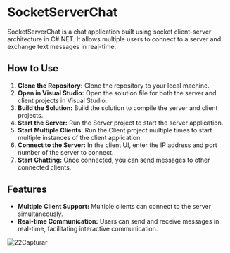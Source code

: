 # SocketServerChat

SocketServerChat is a chat application built using socket client-server architecture in C#.NET. It allows multiple users to connect to a server and exchange text messages in real-time.

## How to Use

1. **Clone the Repository:** Clone the repository to your local machine.
2. **Open in Visual Studio:** Open the solution file for both the server and client projects in Visual Studio.
3. **Build the Solution:** Build the solution to compile the server and client projects.
4. **Start the Server:** Run the Server project to start the server application.
5. **Start Multiple Clients:** Run the Client project multiple times to start multiple instances of the client application.
6. **Connect to the Server:** In the client UI, enter the IP address and port number of the server to connect.
7. **Start Chatting:** Once connected, you can send messages to other connected clients.

## Features

- **Multiple Client Support:** Multiple clients can connect to the server simultaneously.
- **Real-time Communication:** Users can send and receive messages in real-time, facilitating interactive communication.

![22Capturar](https://github.com/user-attachments/assets/04b1439a-a59f-434b-8aac-19a439e5dbb9)
